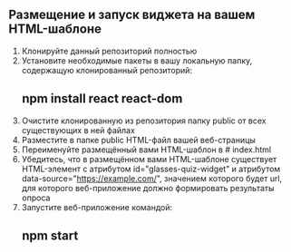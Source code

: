 ## Размещение и запуск виджета на вашем HTML-шаблоне

1. Клонируйте данный репозиторий полностью
2. Установите необходимые пакеты в вашу локальную папку, содержащую клонированный репозиторий:
   ## npm install react react-dom
3. Очистите клонированную из репозитория папку public от всех существующих в ней файлах
4. Разместите в папке public HTML-файл вашей веб-страницы
5. Переименуйте размещённый вами HTML-шаблон в # index.html
6. Убедитесь, что в размещённом вами HTML-шаблоне существует HTML-элемент с атрибутом id="glasses-quiz-widget" и атрибутом data-source="https://example.com/", значением которого будет url, для которого веб-приложение должно формировать результаты опроса
7. Запустите веб-приложение командой: 
   ## npm start
